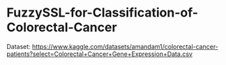 # FuzzySSL-for-Classification-of-Colorectal-Cancer
Dataset: https://www.kaggle.com/datasets/amandam1/colorectal-cancer-patients?select=Colorectal+Cancer+Gene+Expression+Data.csv
